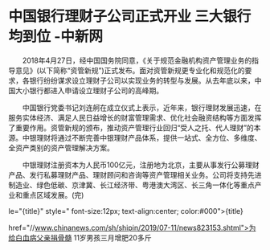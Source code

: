 # 中国银行理财子公司正式开业 三大银行均到位    -中新网

　　2018年4月27日，经中国国务院同意，《关于规范金融机构资产管理业务的指导意见》(以下简称“资管新规”)正式发布。面对资管新规更专业化和规范化的要求，各银行纷纷谋求设立理财子公司以实现业务的转型与发展。从去年底以来，中国大小银行都进入申请设立理财子公司的高峰期。

　　中国银行党委书记刘连舸在成立仪式上表示，近年来，银行理财发展迅速，在服务实体经济、满足人民日益增长的财富管理需求、优化社会融资结构等方面发挥了重要作用。资管新规的颁布，推动资产管理行业回归“受人之托、代人理财”的本源。中银理财将通过不断完善中银理财产品体系，提供一站式、全方位、多维度、全资产类别的资产管理解决方案。

　　中银理财注册资本为人民币100亿元，注册地为北京，主要从事发行公募理财产品、发行私募理财产品、理财顾问和咨询等资产管理相关业务。公司将支持先进制造业、绿色低碳、京津冀、长江经济带、粤港澳大湾区、长三角一体化等重点产业和重点区域发展。(完)

le="{title}" style=" font-size:12px; text-align:center; color:#000">{title}

href="//www.chinanews.com/sh/shipin/2019/07-11/news823153.shtml">为给白血病父亲捐骨髓 11岁男孩三月增肥20多斤
